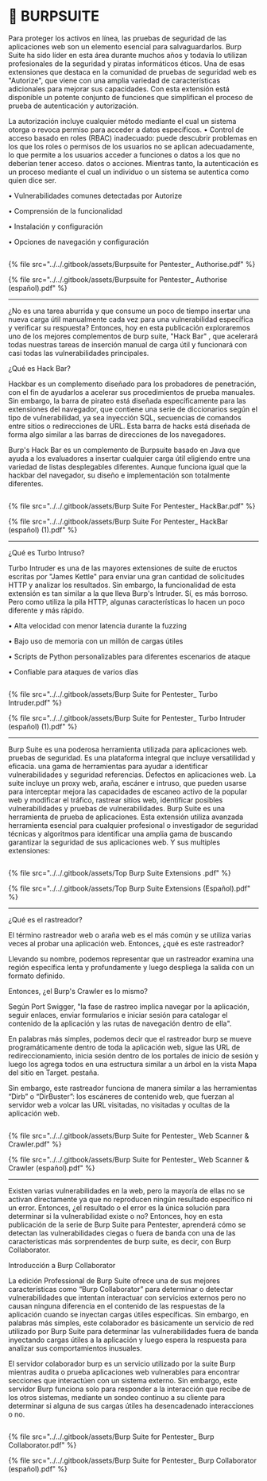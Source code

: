 # 🤮 BURPSUITE

Para proteger los activos en línea, las pruebas de seguridad de las aplicaciones web son un elemento esencial para salvaguardarlos. Burp Suite ha sido líder en esta área durante muchos años y todavía lo utilizan profesionales de la seguridad y piratas informáticos éticos. Una de esas extensiones que destaca en la comunidad de pruebas de seguridad web es "Autorize", que viene con una amplia variedad de características adicionales para mejorar sus capacidades. Con esta extensión está disponible un potente conjunto de funciones que simplifican el proceso de prueba de autenticación y autorización.

La autorización incluye cualquier método mediante el cual un sistema otorga o revoca permiso para acceder a datos específicos. • Control de acceso basado en roles (RBAC) inadecuado: puede descubrir problemas en los que los roles o permisos de los usuarios no se aplican adecuadamente, lo que permite a los usuarios acceder a funciones o datos a los que no deberían tener acceso. datos o acciones. Mientras tanto, la autenticación es un proceso mediante el cual un individuo o un sistema se autentica como quien dice ser.

• Vulnerabilidades comunes detectadas por Autorize

• Comprensión de la funcionalidad

• Instalación y configuración

• Opciones de navegación y configuración



<figure><img src="../../.gitbook/assets/Burpsuite-for-Pentester_-Authorise-español-pdf.png" alt=""><figcaption></figcaption></figure>

{% file src="../../.gitbook/assets/Burpsuite for Pentester_ Authorise.pdf" %}



{% file src="../../.gitbook/assets/Burpsuite for Pentester_ Authorise (español).pdf" %}

***



¿No es una tarea aburrida y que consume un poco de tiempo insertar una nueva carga útil manualmente cada vez para una vulnerabilidad específica y verificar su respuesta? Entonces, hoy en esta publicación exploraremos uno de los mejores complementos de burp suite, "Hack Bar" , que acelerará todas nuestras tareas de inserción manual de carga útil y funcionará con casi todas las vulnerabilidades principales.

¿Qué es Hack Bar?

Hackbar es un complemento diseñado para los probadores de penetración, con el fin de ayudarlos a acelerar sus procedimientos de prueba manuales. Sin embargo, la barra de pirateo está diseñada específicamente para las extensiones del navegador, que contiene una serie de diccionarios según el tipo de vulnerabilidad, ya sea inyección SQL, secuencias de comandos entre sitios o redirecciones de URL. Esta barra de hacks está diseñada de forma algo similar a las barras de direcciones de los navegadores.

Burp's Hack Bar es un complemento de Burpsuite basado en Java que ayuda a los evaluadores a insertar cualquier carga útil eligiendo entre una variedad de listas desplegables diferentes. Aunque funciona igual que la hackbar del navegador, su diseño e implementación son totalmente diferentes.



<figure><img src="../../.gitbook/assets/Burp-Suite-For-Pentester_-HackBar-pdf.png" alt=""><figcaption></figcaption></figure>



{% file src="../../.gitbook/assets/Burp Suite For Pentester_ HackBar.pdf" %}



{% file src="../../.gitbook/assets/Burp Suite For Pentester_ HackBar (español) (1).pdf" %}

***



¿Qué es Turbo Intruso?

Turbo Intruder es una de las mayores extensiones de suite de eructos escritas por "James Kettle" para enviar una gran cantidad de solicitudes HTTP y analizar los resultados. Sin embargo, la funcionalidad de esta extensión es tan similar a la que lleva Burp's Intruder. Sí, es más borroso. Pero como utiliza la pila HTTP, algunas características lo hacen un poco diferente y más rápido.

• Alta velocidad con menor latencia durante la fuzzing&#x20;

• Bajo uso de memoria con un millón de cargas útiles&#x20;

• Scripts de Python personalizables para diferentes escenarios de ataque&#x20;

• Confiable para ataques de varios días

<figure><img src="../../.gitbook/assets/Burp-Suite-for-Pentester_-Turbo-Intruder-pdf.png" alt=""><figcaption></figcaption></figure>



{% file src="../../.gitbook/assets/Burp Suite for Pentester_ Turbo Intruder.pdf" %}



{% file src="../../.gitbook/assets/Burp Suite for Pentester_ Turbo Intruder (español) (1).pdf" %}

***

Burp Suite es una poderosa herramienta utilizada para aplicaciones web. pruebas de seguridad. Es una plataforma integral que incluye versatilidad y eficacia. una gama de herramientas para ayudar a identificar vulnerabilidades y seguridad referencias. Defectos en aplicaciones web. La suite incluye un proxy web, araña, escáner e intruso, que pueden usarse para interceptar mejora las capacidades de escaneo activo de la popular web y modificar el tráfico, rastrear sitios web, identificar posibles vulnerabilidades y pruebas de vulnerabilidades. Burp Suite es una herramienta de prueba de aplicaciones. Esta extensión utiliza avanzada herramienta esencial para cualquier profesional o investigador de seguridad técnicas y algoritmos para identificar una amplia gama de buscando garantizar la seguridad de sus aplicaciones web. Y sus multiples extensiones:



<figure><img src="../../.gitbook/assets/Top-Burp-Suite-Extensions-pdf.png" alt=""><figcaption></figcaption></figure>



{% file src="../../.gitbook/assets/Top Burp Suite Extensions .pdf" %}



{% file src="../../.gitbook/assets/Top Burp Suite Extensions (Español).pdf" %}

***



¿Qué es el rastreador?

El término rastreador web o araña web es el más común y se utiliza varias veces al probar una aplicación web. Entonces, ¿qué es este rastreador?

Llevando su nombre, podemos representar que un rastreador examina una región específica lenta y profundamente y luego despliega la salida con un formato definido.

Entonces, ¿el Burp's Crawler es lo mismo?

Según Port Swigger, "la fase de rastreo implica navegar por la aplicación, seguir enlaces, enviar formularios e iniciar sesión para catalogar el contenido de la aplicación y las rutas de navegación dentro de ella".

En palabras más simples, podemos decir que el rastreador burp se mueve programáticamente dentro de toda la aplicación web, sigue las URL de redireccionamiento, inicia sesión dentro de los portales de inicio de sesión y luego los agrega todos en una estructura similar a un árbol en la vista Mapa del sitio en Target. pestaña.

Sin embargo, este rastreador funciona de manera similar a las herramientas “Dirb” o “DirBuster”: los escáneres de contenido web, que fuerzan al servidor web a volcar las URL visitadas, no visitadas y ocultas de la aplicación web.

<figure><img src="../../.gitbook/assets/Burp-Suite-for-Pentester_-Web-Scanner-Crawler-pdf.png" alt=""><figcaption></figcaption></figure>



{% file src="../../.gitbook/assets/Burp Suite for Pentester_ Web Scanner & Crawler.pdf" %}



{% file src="../../.gitbook/assets/Burp Suite for Pentester_ Web Scanner & Crawler (español).pdf" %}

***



Existen varias vulnerabilidades en la web, pero la mayoría de ellas no se activan directamente ya que no reproducen ningún resultado específico ni un error. Entonces, ¿el resultado o el error es la única solución para determinar si la vulnerabilidad existe o no? Entonces, hoy en esta publicación de la serie de Burp Suite para Pentester, aprenderá cómo se detectan las vulnerabilidades ciegas o fuera de banda con una de las características más sorprendentes de burp suite, es decir, con Burp Collaborator.

Introducción a Burp Collaborator

La edición Professional de Burp Suite ofrece una de sus mejores características como “Burp Collaborator” para determinar o detectar vulnerabilidades que intentan interactuar con servicios externos pero no causan ninguna diferencia en el contenido de las respuestas de la aplicación cuando se inyectan cargas útiles específicas. Sin embargo, en palabras más simples, este colaborador es básicamente un servicio de red utilizado por Burp Suite para determinar las vulnerabilidades fuera de banda inyectando cargas útiles a la aplicación y luego espera la respuesta para analizar sus comportamientos inusuales.

El servidor colaborador burp es un servicio utilizado por la suite Burp mientras audita o prueba aplicaciones web vulnerables para encontrar secciones que interactúen con un sistema externo. Sin embargo, este servidor Burp funciona solo para responder a la interacción que recibe de los otros sistemas, mediante un sondeo continuo a su cliente para determinar si alguna de sus cargas útiles ha desencadenado interacciones o no.

<figure><img src="../../.gitbook/assets/Burp-Suite-for-Pentester_-Burp-Collaborator-pdf.png" alt=""><figcaption></figcaption></figure>



{% file src="../../.gitbook/assets/Burp Suite for Pentester_ Burp Collaborator.pdf" %}



{% file src="../../.gitbook/assets/Burp Suite for Pentester_ Burp Collaborator (español).pdf" %}
